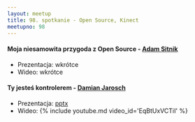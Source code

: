 ```yaml
---
layout: meetup
title: 98. spotkanie - Open Source, Kinect
meetupno: 98
---
```


#### Moja niesamowita przygoda z Open Source - [Adam Sitnik](https://twitter.com/SitnikAdam)
* Prezentacja: wkrótce
* Wideo: wkrótce

#### Ty jesteś kontrolerem - [Damian Jarosch](https://twitter.com/flatplanet.pl)
* Prezentacja: [pptx](/assets/uController.pptx)
* Wideo: {% include youtube.md video_id='EqBtUxVCTiI' %}
